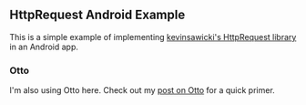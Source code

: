 ## HttpRequest Android Example

This is a simple example of implementing [kevinsawicki's HttpRequest library](http://kevinsawicki.github.io/http-request/) in an Android app.

### Otto

I'm also using Otto here. Check out my [post on Otto](http://www.recursiverobot.com/post/48752686831/playing-around-with-otto-on-android) for a quick primer.


